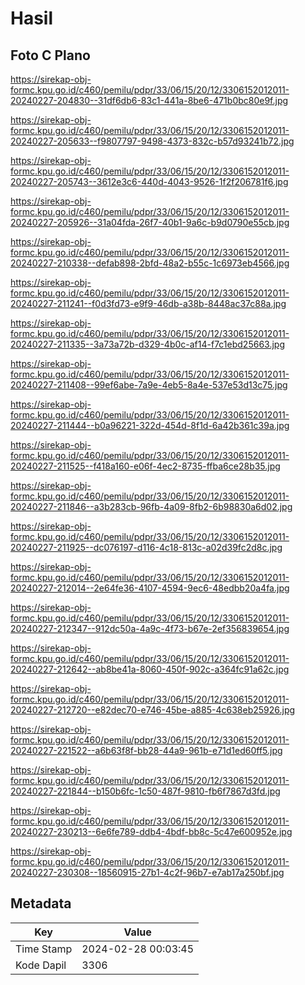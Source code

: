 # Hasil

## Foto C Plano

https://sirekap-obj-formc.kpu.go.id/c460/pemilu/pdpr/33/06/15/20/12/3306152012011-20240227-204830--31df6db6-83c1-441a-8be6-471b0bc80e9f.jpg

https://sirekap-obj-formc.kpu.go.id/c460/pemilu/pdpr/33/06/15/20/12/3306152012011-20240227-205633--f9807797-9498-4373-832c-b57d93241b72.jpg

https://sirekap-obj-formc.kpu.go.id/c460/pemilu/pdpr/33/06/15/20/12/3306152012011-20240227-205743--3612e3c6-440d-4043-9526-1f2f206781f6.jpg

https://sirekap-obj-formc.kpu.go.id/c460/pemilu/pdpr/33/06/15/20/12/3306152012011-20240227-205926--31a04fda-26f7-40b1-9a6c-b9d0790e55cb.jpg

https://sirekap-obj-formc.kpu.go.id/c460/pemilu/pdpr/33/06/15/20/12/3306152012011-20240227-210338--defab898-2bfd-48a2-b55c-1c6973eb4566.jpg

https://sirekap-obj-formc.kpu.go.id/c460/pemilu/pdpr/33/06/15/20/12/3306152012011-20240227-211241--f0d3fd73-e9f9-46db-a38b-8448ac37c88a.jpg

https://sirekap-obj-formc.kpu.go.id/c460/pemilu/pdpr/33/06/15/20/12/3306152012011-20240227-211335--3a73a72b-d329-4b0c-af14-f7c1ebd25663.jpg

https://sirekap-obj-formc.kpu.go.id/c460/pemilu/pdpr/33/06/15/20/12/3306152012011-20240227-211408--99ef6abe-7a9e-4eb5-8a4e-537e53d13c75.jpg

https://sirekap-obj-formc.kpu.go.id/c460/pemilu/pdpr/33/06/15/20/12/3306152012011-20240227-211444--b0a96221-322d-454d-8f1d-6a42b361c39a.jpg

https://sirekap-obj-formc.kpu.go.id/c460/pemilu/pdpr/33/06/15/20/12/3306152012011-20240227-211525--f418a160-e06f-4ec2-8735-ffba6ce28b35.jpg

https://sirekap-obj-formc.kpu.go.id/c460/pemilu/pdpr/33/06/15/20/12/3306152012011-20240227-211846--a3b283cb-96fb-4a09-8fb2-6b98830a6d02.jpg

https://sirekap-obj-formc.kpu.go.id/c460/pemilu/pdpr/33/06/15/20/12/3306152012011-20240227-211925--dc076197-d116-4c18-813c-a02d39fc2d8c.jpg

https://sirekap-obj-formc.kpu.go.id/c460/pemilu/pdpr/33/06/15/20/12/3306152012011-20240227-212014--2e64fe36-4107-4594-9ec6-48edbb20a4fa.jpg

https://sirekap-obj-formc.kpu.go.id/c460/pemilu/pdpr/33/06/15/20/12/3306152012011-20240227-212347--912dc50a-4a9c-4f73-b67e-2ef356839654.jpg

https://sirekap-obj-formc.kpu.go.id/c460/pemilu/pdpr/33/06/15/20/12/3306152012011-20240227-212642--ab8be41a-8060-450f-902c-a364fc91a62c.jpg

https://sirekap-obj-formc.kpu.go.id/c460/pemilu/pdpr/33/06/15/20/12/3306152012011-20240227-212720--e82dec70-e746-45be-a885-4c638eb25926.jpg

https://sirekap-obj-formc.kpu.go.id/c460/pemilu/pdpr/33/06/15/20/12/3306152012011-20240227-221522--a6b63f8f-bb28-44a9-961b-e71d1ed60ff5.jpg

https://sirekap-obj-formc.kpu.go.id/c460/pemilu/pdpr/33/06/15/20/12/3306152012011-20240227-221844--b150b6fc-1c50-487f-9810-fb6f7867d3fd.jpg

https://sirekap-obj-formc.kpu.go.id/c460/pemilu/pdpr/33/06/15/20/12/3306152012011-20240227-230213--6e6fe789-ddb4-4bdf-bb8c-5c47e600952e.jpg

https://sirekap-obj-formc.kpu.go.id/c460/pemilu/pdpr/33/06/15/20/12/3306152012011-20240227-230308--18560915-27b1-4c2f-96b7-e7ab17a250bf.jpg


## Metadata

| Key        | Value               |
| ---------- | ------------------- |
| Time Stamp | 2024-02-28 00:03:45 |
| Kode Dapil | 3306                |



